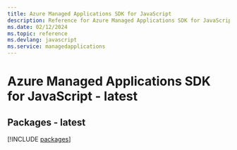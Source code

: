 ```yaml
---
title: Azure Managed Applications SDK for JavaScript
description: Reference for Azure Managed Applications SDK for JavaScript
ms.date: 02/12/2024
ms.topic: reference
ms.devlang: javascript
ms.service: managedapplications
---
```

# Azure Managed Applications SDK for JavaScript - latest
## Packages - latest
[!INCLUDE [packages](managed-applications-index.md)]